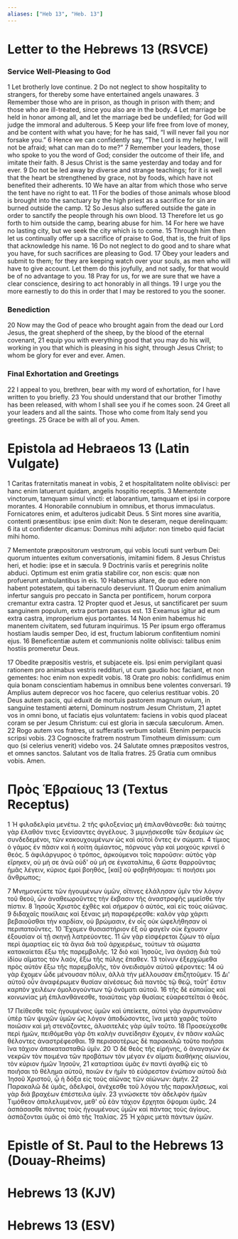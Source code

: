 ```yaml
---
aliases: ["Heb 13", "Heb. 13"]
---
```



# Letter to the Hebrews 13 (RSVCE)

### Service Well-Pleasing to God
1 Let brotherly love continue.
2 Do not neglect to show hospitality to strangers, for thereby some have entertained angels unawares.
3 Remember those who are in prison, as though in prison with them; and those who are ill-treated, since you also are in the body.
4 Let marriage be held in honor among all, and let the marriage bed be undefiled; for God will judge the immoral and adulterous.
5 Keep your life free from love of money, and be content with what you have; for he has said, “I will never fail you nor forsake you.”
6 Hence we can confidently say, “The Lord is my helper, I will not be afraid; what can man do to me?”
7 Remember your leaders, those who spoke to you the word of God; consider the outcome of their life, and imitate their faith.
8 Jesus Christ is the same yesterday and today and for ever.
9 Do not be led away by diverse and strange teachings; for it is well that the heart be strengthened by grace, not by foods, which have not benefited their adherents.
10 We have an altar from which those who serve the tent have no right to eat.
11 For the bodies of those animals whose blood is brought into the sanctuary by the high priest as a sacrifice for sin are burned outside the camp.
12 So Jesus also suffered outside the gate in order to sanctify the people through his own blood.
13 Therefore let us go forth to him outside the camp, bearing abuse for him.
14 For here we have no lasting city, but we seek the city which is to come.
15 Through him then let us continually offer up a sacrifice of praise to God, that is, the fruit of lips that acknowledge his name.
16 Do not neglect to do good and to share what you have, for such sacrifices are pleasing to God.
17 Obey your leaders and submit to them; for they are keeping watch over your souls, as men who will have to give account. Let them do this joyfully, and not sadly, for that would be of no advantage to you.
18 Pray for us, for we are sure that we have a clear conscience, desiring to act honorably in all things.
19 I urge you the more earnestly to do this in order that I may be restored to you the sooner.
### Benediction
20 Now may the God of peace who brought again from the dead our Lord Jesus, the great shepherd of the sheep, by the blood of the eternal covenant,
21 equip you with everything good that you may do his will, working in you that which is pleasing in his sight, through Jesus Christ; to whom be glory for ever and ever. Amen.
### Final Exhortation and Greetings
22 I appeal to you, brethren, bear with my word of exhortation, for I have written to you briefly.
23 You should understand that our brother Timothy has been released, with whom I shall see you if he comes soon.
24 Greet all your leaders and all the saints. Those who come from Italy send you greetings.
25 Grace be with all of you. Amen.


# Epistola ad Hebraeos 13 (Latin Vulgate)

1 Caritas fraternitatis maneat in vobis,
2 et hospitalitatem nolite oblivisci: per hanc enim latuerunt quidam, angelis hospitio receptis.
3 Mementote vinctorum, tamquam simul vincti: et laborantium, tamquam et ipsi in corpore morantes.
4 Honorabile connubium in omnibus, et thorus immaculatus. Fornicatores enim, et adulteros judicabit Deus.
5 Sint mores sine avaritia, contenti præsentibus: ipse enim dixit: Non te deseram, neque derelinquam:
6 ita ut confidenter dicamus: Dominus mihi adjutor: non timebo quid faciat mihi homo.

7 Mementote præpositorum vestrorum, qui vobis locuti sunt verbum Dei: quorum intuentes exitum conversationis, imitamini fidem.
8 Jesus Christus heri, et hodie: ipse et in sæcula.
9 Doctrinis variis et peregrinis nolite abduci. Optimum est enim gratia stabilire cor, non escis: quæ non profuerunt ambulantibus in eis.
10 Habemus altare, de quo edere non habent potestatem, qui tabernaculo deserviunt.
11 Quorum enim animalium infertur sanguis pro peccato in Sancta per pontificem, horum corpora cremantur extra castra.
12 Propter quod et Jesus, ut sanctificaret per suum sanguinem populum, extra portam passus est.
13 Exeamus igitur ad eum extra castra, improperium ejus portantes.
14 Non enim habemus hic manentem civitatem, sed futuram inquirimus.
15 Per ipsum ergo offeramus hostiam laudis semper Deo, id est, fructum labiorum confitentium nomini ejus.
16 Beneficentiæ autem et communionis nolite oblivisci: talibus enim hostiis promeretur Deus.

17 Obedite præpositis vestris, et subjacete eis. Ipsi enim pervigilant quasi rationem pro animabus vestris reddituri, ut cum gaudio hoc faciant, et non gementes: hoc enim non expedit vobis.
18 Orate pro nobis: confidimus enim quia bonam conscientiam habemus in omnibus bene volentes conversari.
19 Amplius autem deprecor vos hoc facere, quo celerius restituar vobis.
20 Deus autem pacis, qui eduxit de mortuis pastorem magnum ovium, in sanguine testamenti æterni, Dominum nostrum Jesum Christum,
21 aptet vos in omni bono, ut faciatis ejus voluntatem: faciens in vobis quod placeat coram se per Jesum Christum: cui est gloria in sæcula sæculorum. Amen.
22 Rogo autem vos fratres, ut sufferatis verbum solatii. Etenim perpaucis scripsi vobis.
23 Cognoscite fratrem nostrum Timotheum dimissum: cum quo (si celerius venerit) videbo vos.
24 Salutate omnes præpositos vestros, et omnes sanctos. Salutant vos de Italia fratres.
25 Gratia cum omnibus vobis. Amen.


# Πρὸς Ἑβραίους 13 (Textus Receptus)

1 Ἡ φιλαδελφία μενέτω.
2 τῆς φιλοξενίας μὴ ἐπιλανθάνεσθε: διὰ ταύτης γὰρ ἔλαθόν τινες ξενίσαντες ἀγγέλους.
3 μιμνῄσκεσθε τῶν δεσμίων ὡς συνδεδεμένοι, τῶν κακουχουμένων ὡς καὶ αὐτοὶ ὄντες ἐν σώματι.
4 τίμιος ὁ γάμος ἐν πᾶσιν καὶ ἡ κοίτη ἀμίαντος, πόρνους γὰρ καὶ μοιχοὺς κρινεῖ ὁ θεός.
5 ἀφιλάργυρος ὁ τρόπος, ἀρκούμενοι τοῖς παροῦσιν: αὐτὸς γὰρ εἴρηκεν, οὐ μή σε ἀνῶ οὐδ' οὐ μή σε ἐγκαταλίπω,
6 ὥστε θαρροῦντας ἡμᾶς λέγειν, κύριος ἐμοὶ βοηθός, [καὶ] οὐ φοβηθήσομαι: τί ποιήσει μοι ἄνθρωπος;

7 Μνημονεύετε τῶν ἡγουμένων ὑμῶν, οἵτινες ἐλάλησαν ὑμῖν τὸν λόγον τοῦ θεοῦ, ὧν ἀναθεωροῦντες τὴν ἔκβασιν τῆς ἀναστροφῆς μιμεῖσθε τὴν πίστιν.
8 Ἰησοῦς Χριστὸς ἐχθὲς καὶ σήμερον ὁ αὐτός, καὶ εἰς τοὺς αἰῶνας.
9 διδαχαῖς ποικίλαις καὶ ξέναις μὴ παραφέρεσθε: καλὸν γὰρ χάριτι βεβαιοῦσθαι τὴν καρδίαν, οὐ βρώμασιν, ἐν οἷς οὐκ ὠφελήθησαν οἱ περιπατοῦντες.
10 Ἔχομεν θυσιαστήριον ἐξ οὗ φαγεῖν οὐκ ἔχουσιν ἐξουσίαν οἱ τῇ σκηνῇ λατρεύοντες.
11 ὧν γὰρ εἰσφέρεται ζῴων τὸ αἷμα περὶ ἁμαρτίας εἰς τὰ ἅγια διὰ τοῦ ἀρχιερέως, τούτων τὰ σώματα κατακαίεται ἔξω τῆς παρεμβολῆς.
12 διὸ καὶ Ἰησοῦς, ἵνα ἁγιάσῃ διὰ τοῦ ἰδίου αἵματος τὸν λαόν, ἔξω τῆς πύλης ἔπαθεν.
13 τοίνυν ἐξερχώμεθα πρὸς αὐτὸν ἔξω τῆς παρεμβολῆς, τὸν ὀνειδισμὸν αὐτοῦ φέροντες:
14 οὐ γὰρ ἔχομεν ὧδε μένουσαν πόλιν, ἀλλὰ τὴν μέλλουσαν ἐπιζητοῦμεν.
15 Δι' αὐτοῦ οὖν ἀναφέρωμεν θυσίαν αἰνέσεως διὰ παντὸς τῷ θεῷ, τοῦτ' ἔστιν καρπὸν χειλέων ὁμολογούντων τῷ ὀνόματι αὐτοῦ.
16 τῆς δὲ εὐποιΐας καὶ κοινωνίας μὴ ἐπιλανθάνεσθε, τοιαύταις γὰρ θυσίαις εὐαρεστεῖται ὁ θεός.

17 Πείθεσθε τοῖς ἡγουμένοις ὑμῶν καὶ ὑπείκετε, αὐτοὶ γὰρ ἀγρυπνοῦσιν ὑπὲρ τῶν ψυχῶν ὑμῶν ὡς λόγον ἀποδώσοντες, ἵνα μετὰ χαρᾶς τοῦτο ποιῶσιν καὶ μὴ στενάζοντες, ἀλυσιτελὲς γὰρ ὑμῖν τοῦτο.
18 Προσεύχεσθε περὶ ἡμῶν, πειθόμεθα γὰρ ὅτι καλὴν συνείδησιν ἔχομεν, ἐν πᾶσιν καλῶς θέλοντες ἀναστρέφεσθαι.
19 περισσοτέρως δὲ παρακαλῶ τοῦτο ποιῆσαι ἵνα τάχιον ἀποκατασταθῶ ὑμῖν.
20 Ὁ δὲ θεὸς τῆς εἰρήνης, ὁ ἀναγαγὼν ἐκ νεκρῶν τὸν ποιμένα τῶν προβάτων τὸν μέγαν ἐν αἵματι διαθήκης αἰωνίου, τὸν κύριον ἡμῶν Ἰησοῦν,
21 καταρτίσαι ὑμᾶς ἐν παντὶ ἀγαθῷ εἰς τὸ ποιῆσαι τὸ θέλημα αὐτοῦ, ποιῶν ἐν ἡμῖν τὸ εὐάρεστον ἐνώπιον αὐτοῦ διὰ Ἰησοῦ Χριστοῦ, ᾧ ἡ δόξα εἰς τοὺς αἰῶνας τῶν αἰώνων: ἀμήν.
22 Παρακαλῶ δὲ ὑμᾶς, ἀδελφοί, ἀνέχεσθε τοῦ λόγου τῆς παρακλήσεως, καὶ γὰρ διὰ βραχέων ἐπέστειλα ὑμῖν.
23 γινώσκετε τὸν ἀδελφὸν ἡμῶν Τιμόθεον ἀπολελυμένον, μεθ' οὗ ἐὰν τάχιον ἔρχηται ὄψομαι ὑμᾶς.
24 ἀσπάσασθε πάντας τοὺς ἡγουμένους ὑμῶν καὶ πάντας τοὺς ἁγίους. ἀσπάζονται ὑμᾶς οἱ ἀπὸ τῆς Ἰταλίας.
25 Ἡ χάρις μετὰ πάντων ὑμῶν.


# Epistle of St. Paul to the Hebrews 13 (Douay-Rheims)


# Hebrews 13 (KJV)


# Hebrews 13 (ESV)

